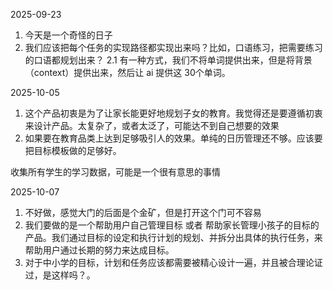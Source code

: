 2025-09-23
1. 今天是一个奇怪的日子
2. 我们应该把每个任务的实现路径都实现出来吗？比如，口语练习，把需要练习的口语都规划出来？
2.1 有一种方式，我们不将单词提供出来，但是将背景（context）提供出来，然后让 ai 提供这 30个单词。

2025-10-05
1. 这个产品初衷是为了让家长能更好地规划子女的教育。我觉得还是要遵循初衷来设计产品。太复杂了，或者太泛了，可能达不到自己想要的效果
2. 如果要在教育品类上达到足够吸引人的效果。单纯的日历管理还不够。应该要把目标模板做的足够好。

收集所有学生的学习数据，可能是一个很有意思的事情

2025-10-07
1. 不好做，感觉大门的后面是个金矿，但是打开这个门可不容易
2. 我们要做的是一个帮助用户自己管理目标 或者 帮助家长管理小孩子的目标的产品。我们通过目标的设定和执行计划的规划、并拆分出具体的执行任务，来帮助用户通过长期的努力来达成目标。
3. 对于中小学的目标，计划和任务应该都需要被精心设计一遍，并且被合理论证过，是这样吗？。